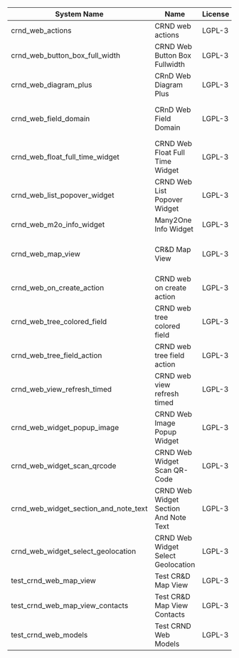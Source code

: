 | System Name | Name | License | Version | Summary | Price |
|---|---|---|---|---|---|
| crnd_web_actions | CRND web actions | LGPL-3 | 15.0.0.4.0 |  |  |
| crnd_web_button_box_full_width | CRND Web Button Box Fullwidth | LGPL-3 | 15.0.0.5.0 | Button_box at the top of the form |  |
| crnd_web_diagram_plus | CRnD Web Diagram Plus | LGPL-3 | 15.0.0.13.0 | Odoo Web Diagram view by CRnD. |  |
| crnd_web_field_domain | CRnD Web Field Domain | LGPL-3 | 15.0.0.5.0 | Web Field Domain by CRnD allows create computed field domains. |  |
| crnd_web_float_full_time_widget | CRND Web Float Full Time Widget | LGPL-3 | 15.0.0.6.0 | Float Time Duration Widget |  |
| crnd_web_list_popover_widget | CRND Web List Popover Widget | LGPL-3 | 15.0.0.9.0 | Tooltips message for text fields on tree view. |  |
| crnd_web_m2o_info_widget | Many2One Info Widget | LGPL-3 | 15.0.0.10.0 | Many2One Info Widget |  |
| crnd_web_map_view | CR&D Map View | LGPL-3 | 15.0.0.4.0 | This technical module provides view that allows to display objects on the map |  |
| crnd_web_on_create_action | CRND web on create action | LGPL-3 | 15.0.0.4.0 | Make it possible to use wizards to create records |  |
| crnd_web_tree_colored_field | CRND web tree colored field | LGPL-3 | 15.0.0.6.0 |  |  |
| crnd_web_tree_field_action | CRND web tree field action | LGPL-3 | 15.0.0.7.0 |  |  |
| crnd_web_view_refresh_timed | CRND web view refresh timed | LGPL-3 | 15.0.0.5.0 |  |  |
| crnd_web_widget_popup_image | CRND Web Image Popup Widget | LGPL-3 | 15.0.0.6.0 | Popup images from the binary fields |  |
| crnd_web_widget_scan_qrcode | CRND Web Widget Scan QR-Code | LGPL-3 | 15.0.0.3.1 | Scan QR-Code Widget |  |
| crnd_web_widget_section_and_note_text | CRND Web Widget Section And Note Text | LGPL-3 | 15.0.0.1.2 | Makes the standard section_and_note_text widget compatible with CRND Web List Popover Widget. |  |
| crnd_web_widget_select_geolocation | CRND Web Widget Select Geolocation | LGPL-3 | 15.0.0.1.3 | CRND Web Widget Select Geolocation |  |
| test_crnd_web_map_view | Test CR&D Map View | LGPL-3 | 15.0.0.3.2 |  |  |
| test_crnd_web_map_view_contacts | Test CR&D Map View Contacts | LGPL-3 | 15.0.0.3.1 |  |  |
| test_crnd_web_models | Test CRND Web Models | LGPL-3 | 15.0.0.14.0 | Module for testing web addons. |  |
